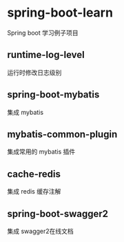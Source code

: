# spring-boot-learn
Spring boot 学习例子项目
## runtime-log-level
运行时修改日志级别
## spring-boot-mybatis
集成 mybatis
## mybatis-common-plugin
集成常用的 mybatis 插件
## cache-redis
集成 redis 缓存注解
## spring-boot-swagger2
集成 swagger2在线文档
